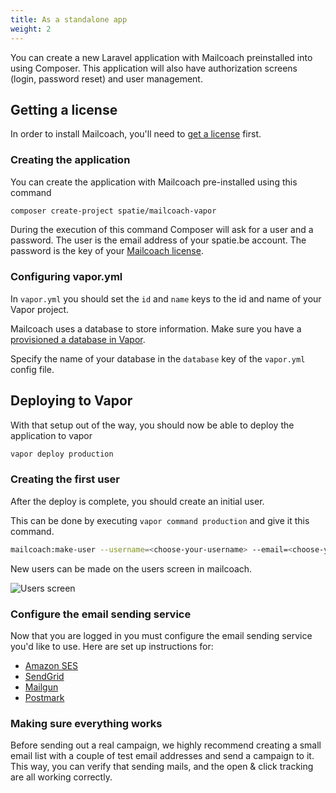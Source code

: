 ```yaml
---
title: As a standalone app
weight: 2
---
```


You can create a new Laravel application with Mailcoach preinstalled into using Composer. This application will also have authorization screens (login, password reset) and user management.

## Getting a license

In order to install Mailcoach, you'll need to [get a license](/docs/laravel-mailcoach/v4/general/getting-a-license) first.

### Creating the application

You can create the application with Mailcoach pre-installed using this command

```bash
composer create-project spatie/mailcoach-vapor
```

During the execution of this command Composer will ask for a user and a password. The user is the email address 
of your spatie.be account. The password is the key of your [Mailcoach license](/products/mailcoach).

### Configuring vapor.yml

In `vapor.yml` you should set the `id` and `name` keys to the id and name of your Vapor project.

Mailcoach uses a database to store information. Make sure you have a [provisioned a database in Vapor](https://docs.vapor.build/1.0/resources/databases.html#creating-databases).

Specify the name of your database in the `database` key of the `vapor.yml`
config file.

## Deploying to Vapor

With that setup out of the way, you should now be able to deploy the application to vapor

```bash
vapor deploy production
```

### Creating the first user

After the deploy is complete, you should create an initial user.

This can be done by executing `vapor command production` and give it this command.

```bash
mailcoach:make-user --username=<choose-your-username> --email=<choose-your-email>  --password=<choose-your-password> 
```

New users can be made on the users screen in mailcoach.

![Users screen](/docs/laravel-mailcoach/v4/images/getting-started/users.png)

### Configure the email sending service

Now that you are logged in you must configure the email sending service you'd like to use. Here are set up instructions for:

- [Amazon SES](/docs/laravel-mailcoach/v4/configuring-mail-providers/amazon-ses)
- [SendGrid](/docs/laravel-mailcoach/v4/configuring-mail-providers/sendgrid)
- [Mailgun](/docs/laravel-mailcoach/v4/configuring-mail-providers/mailgun)
- [Postmark](/docs/laravel-mailcoach/v4/configuring-mail-providers/postmark)

### Making sure everything works

Before sending out a real campaign, we highly recommend creating a small email list with a couple of test email addresses and send a campaign to it. This way, you can verify that sending mails, and the open & click tracking are all working correctly.
